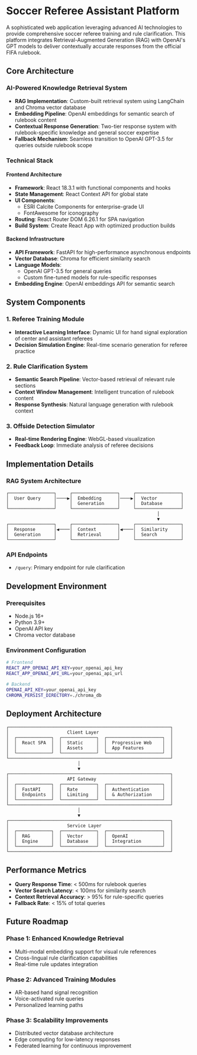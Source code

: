 # Soccer Referee Assistant Platform

A sophisticated web application leveraging advanced AI technologies to provide comprehensive soccer referee training and rule clarification. This platform integrates Retrieval-Augmented Generation (RAG) with OpenAI's GPT models to deliver contextually accurate responses from the official FIFA rulebook.

## Core Architecture

### AI-Powered Knowledge Retrieval System
- **RAG Implementation**: Custom-built retrieval system using LangChain and Chroma vector database
- **Embedding Pipeline**: OpenAI embeddings for semantic search of rulebook content
- **Contextual Response Generation**: Two-tier response system with rulebook-specific knowledge and general soccer expertise
- **Fallback Mechanism**: Seamless transition to OpenAI GPT-3.5 for queries outside rulebook scope

### Technical Stack

#### Frontend Architecture
- **Framework**: React 18.3.1 with functional components and hooks
- **State Management**: React Context API for global state
- **UI Components**: 
  - ESRI Calcite Components for enterprise-grade UI
  - FontAwesome for iconography
- **Routing**: React Router DOM 6.26.1 for SPA navigation
- **Build System**: Create React App with optimized production builds

#### Backend Infrastructure
- **API Framework**: FastAPI for high-performance asynchronous endpoints
- **Vector Database**: Chroma for efficient similarity search
- **Language Models**: 
  - OpenAI GPT-3.5 for general queries
  - Custom fine-tuned models for rule-specific responses
- **Embedding Engine**: OpenAI embeddings API for semantic search

## System Components

### 1. Referee Training Module
- **Interactive Learning Interface**: Dynamic UI for hand signal exploration of center and assistant referees
- **Decision Simulation Engine**: Real-time scenario generation for referee practice

### 2. Rule Clarification System
- **Semantic Search Pipeline**: Vector-based retrieval of relevant rule sections
- **Context Window Management**: Intelligent truncation of rulebook content
- **Response Synthesis**: Natural language generation with rulebook context

### 3. Offside Detection Simulator
- **Real-time Rendering Engine**: WebGL-based visualization
- **Feedback Loop**: Immediate analysis of referee decisions

## Implementation Details

### RAG System Architecture
```
┌─────────────────┐     ┌─────────────────┐     ┌─────────────────┐
│  User Query     │────▶│  Embedding      │────▶│  Vector         │
│                 │     │  Generation     │     │  Database       │
└─────────────────┘     └─────────────────┘     └─────────────────┘
                                                         │
                                                         ▼
┌─────────────────┐     ┌─────────────────┐     ┌─────────────────┐
│  Response       │◀────│  Context        │◀────│  Similarity     │
│  Generation     │     │  Retrieval      │     │  Search         │
└─────────────────┘     └─────────────────┘     └─────────────────┘
```

### API Endpoints
- `/query`: Primary endpoint for rule clarification

## Development Environment

### Prerequisites
- Node.js 16+
- Python 3.9+
- OpenAI API key
- Chroma vector database

### Environment Configuration
```bash
# Frontend
REACT_APP_OPENAI_API_KEY=your_openai_api_key
REACT_APP_OPENAI_API_URL=your_openai_api_url

# Backend
OPENAI_API_KEY=your_openai_api_key
CHROMA_PERSIST_DIRECTORY=./chroma_db
```

## Deployment Architecture

```
┌─────────────────────────────────────────────────────────────┐
│                      Client Layer                           │
│  ┌─────────────┐  ┌─────────────┐  ┌─────────────────────┐  │
│  │  React SPA  │  │  Static     │  │  Progressive Web    │  │
│  │             │  │  Assets     │  │  App Features       │  │
│  └─────────────┘  └─────────────┘  └─────────────────────┘  │
└─────────────────────────────────────────────────────────────┘
                           │
                           ▼
┌─────────────────────────────────────────────────────────────┐
│                      API Gateway                            │
│  ┌─────────────┐  ┌─────────────┐  ┌─────────────────────┐  │
│  │  FastAPI    │  │  Rate       │  │  Authentication     │  │
│  │  Endpoints  │  │  Limiting   │  │  & Authorization    │  │
│  └─────────────┘  └─────────────┘  └─────────────────────┘  │
└─────────────────────────────────────────────────────────────┘
                           │
                           ▼
┌─────────────────────────────────────────────────────────────┐
│                      Service Layer                          │
│  ┌─────────────┐  ┌─────────────┐  ┌─────────────────────┐  │
│  │  RAG        │  │  Vector     │  │  OpenAI             │  │
│  │  Engine     │  │  Database   │  │  Integration        │  │
│  └─────────────┘  └─────────────┘  └─────────────────────┘  │
└─────────────────────────────────────────────────────────────┘
```

## Performance Metrics

- **Query Response Time**: < 500ms for rulebook queries
- **Vector Search Latency**: < 100ms for similarity search
- **Context Retrieval Accuracy**: > 95% for rule-specific queries
- **Fallback Rate**: < 15% of total queries

## Future Roadmap

### Phase 1: Enhanced Knowledge Retrieval
- Multi-modal embedding support for visual rule references
- Cross-lingual rule clarification capabilities
- Real-time rule updates integration

### Phase 2: Advanced Training Modules
- AR-based hand signal recognition
- Voice-activated rule queries
- Personalized learning paths

### Phase 3: Scalability Improvements
- Distributed vector database architecture
- Edge computing for low-latency responses
- Federated learning for continuous improvement

